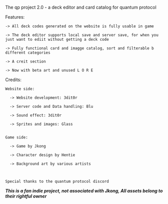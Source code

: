 The qp project 2.0 - a deck editor and card catalog for quantum protocol 


Features: 

    -> All deck codes generated on the website is fully usable in game 

    -> The deck editor supports local save and server save, for when you just want to ediit without getting a deck code 

    -> Fully functional card and imagge catalog, sort and filterable b different categories 

    -> A creit section 

    -> Now with beta art and unused L O R E


Credits:


    Website side: 
  
      -> Website development: 3dit0r 
  
      -> Server code and Data handling: Blu
  
      -> Sound effect: 3dit0r
  
      -> Sprites and images: Glass
  
  
    Game side:
  
      -> Game by Jkong
  
      -> Character design by Hentie
  
      -> Background art by various artists

      
  
    Special thanks to the quantum protocol discord


***This is a fan indie project, not associated with Jkong, All assets belong to their rightful owner***
